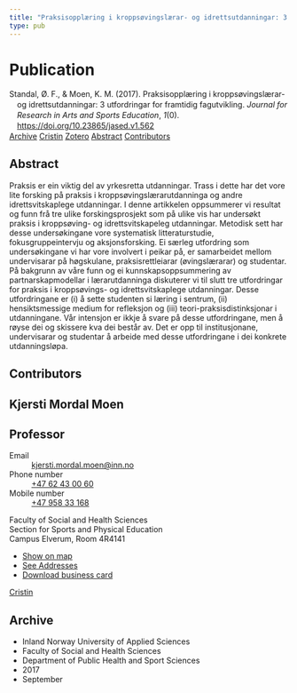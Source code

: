 ```yaml
---
title: "Praksisopplæring i kroppsøvingslærar- og idrettsutdanningar: 3 utfordringar for framtidig fagutvikling"
type: pub
---
```

<h1>Publication</h1>
<article id="csl-bib-container-42Z9K9CG" class="csl-bib-container">
  <div class="csl-bib-body" style="line-height: 1.35; padding-left: 1em; text-indent:-1em;">
  <div class="csl-entry">Standal, &#xD8;. F., &amp; Moen, K. M. (2017). Praksisoppl&#xE6;ring i kropps&#xF8;vingsl&#xE6;rar- og idrettsutdanningar: 3 utfordringar for framtidig fagutvikling. <i>Journal for Research in Arts and Sports Education</i>, <i>1</i>(0). <a href="https://doi.org/10.23865/jased.v1.562">https://doi.org/10.23865/jased.v1.562</a></div>
</div>
  <div class="csl-bib-buttons">
    <a href="#taxonomy-article-42Z9K9CG" class="csl-bib-button">Archive</a>
    <a href="https://app.cristin.no/results/show.jsf?id=1498958" alt="Cristin URL" class="csl-bib-button">Cristin</a>
    <a href="http://zotero.org/groups/5022929/items/42Z9K9CG" alt="Zotero URL" class="csl-bib-button">Zotero</a>
    <a href="#abstract-article-42Z9K9CG" class="csl-bib-button">Abstract</a>
    <a href="#contributors-article-42Z9K9CG" class="csl-bib-button">Contributors</a>
  </div>
  <div id="csl-bib-meta-container-42Z9K9CG"></div>
</article>
<div id="csl-bib-meta-42Z9K9CG" class="csl-bib-meta">
  <article id="abstract-article-42Z9K9CG" class="abstract-article">
    <h1>Abstract</h1>
    Praksis er ein viktig del av yrkesretta utdanningar. Trass i dette har det vore lite forsking på praksis i kroppsøvingslærarutdanninga og andre idrettsvitskaplege utdanningar. I denne artikkelen oppsummerer vi resultat og funn frå tre ulike forskingsprosjekt som på ulike vis har undersøkt praksis i kroppsøving- og idrettsvitskapeleg utdanningar. Metodisk sett har desse undersøkingane vore systematisk litteraturstudie, fokusgruppeintervju og aksjonsforsking. Ei særleg utfordring som undersøkingane vi har vore involvert i peikar på, er samarbeidet mellom undervisarar på høgskulane, praksisrettleiarar (øvingslærarar) og studentar. På bakgrunn av våre funn og ei kunnskapsoppsummering av partnarskapmodellar i lærarutdanninga diskuterer vi til slutt tre utfordringar for praksis i kroppsøvings- og idrettsvitskaplege utdanningar. Desse utfordringane er (i) å sette studenten si læring i sentrum, (ii) hensiktsmessige medium for refleksjon og (iii) teori-praksisdistinksjonar i utdanningane.  Vår intensjon er ikkje å svare på desse utfordringane, men å røyse dei og skissere kva dei består av. Det er opp til institusjonane, undervisarar og studentar å arbeide med desse utfordringane i dei konkrete utdanningsløpa.
  </article>
  <article id="contributors-article-42Z9K9CG" class="contributors-article">
    <h1>Contributors</h1>
    <div class="personas">
<div class="vrtx-hinn-person-card">
<div class="photo">
<i class="lar la-user-circle missing-person"></i>
</div>
<div class="info">
<hgroup><h1>Kjersti Mordal Moen</h1>
<h2>Professor</h2>
</hgroup><dl>
<dt>Email</dt>
<dd>
<a href="mailto:kjersti.mordal.moen@inn.no">kjersti.mordal.moen@inn.no</a>
</dd>
<dt>Phone number</dt>
<dd><a href="tel:+4762430060">
+47 62 43 00 60
</a></dd>
<dt>Mobile number</dt>
<dd><a href="tel:+4795833168">
+47 958 33 168
</a></dd>
</dl>
<p>
Faculty of Social and Health Sciences<br>
Section for Sports and Physical Education<br>
Campus Elverum,
Room 4R4141
</p>
<ul class="vrtx-hinn-links">
<li><a href="https://www.google.com/maps?q=60.88156,11.53723">Show on map</a></li>
<li><a href="https://www.inn.no/english/find-an-employee/kjersti-mordal-moen.html#vrtx-hinn-addresses">See Addresses</a></li>
<li><a href="https://www.inn.no/english/find-an-employee/kjersti-mordal-moen.html?vrtx=vcf">Download business card</a></li>
</ul>
</div>
</div>
<a href="https://app.cristin.no/persons/show.jsf?id=53554" alt="Cristin URL" class="personas-cristin">Cristin</a>
</div>
  </article>
  <article id="taxonomy-article-42Z9K9CG" class="taxonomy-article">
    <h1>Archive</h1>
    <ul>
      <li>Inland Norway University of Applied Sciences</li>
      <li>Faculty of Social and Health Sciences</li>
      <li>Department of Public Health and Sport Sciences</li>
      <li>2017</li>
      <li>September</li>
    </ul>
  </article>
</div>

